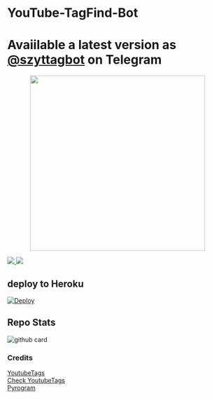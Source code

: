 # YouTube-TagFind-Bot


# Avaiilable a latest version as [@szyttagbot](http://t.me/szyttagbot) on Telegram

<p align="center"><a href="https://t.me/szrosebot"><img src="https://telegra.ph/file/aa4746dd689168c880b95.jpg" width="400"></a></p>
<p align="center"></P>

<a href="https://t.me/slbotzone"><img src="https://img.shields.io/badge/support%20group-blue.svg?style=for-the-badge&logo=Telegram">
</a> <a href="https://t.me/SL_bot_zone"><img src="https://img.shields.io/badge/Join-Updates%20Channel-blue.svg?style=for-the-badge&logo=Telegram"></a>


##  deploy to Heroku 

[![Deploy](https://www.herokucdn.com/deploy/button.svg)](https://heroku.com/deploy?template=https://github.com/ImDenuwan/Youtube-tag-bot)  
     


## Repo Stats
![github card](https://github-readme-stats.vercel.app/api/pin/?username=youtubeslgeekshow&repo=Youtube-tag-bot&theme=dark)


### Credits 
[YoutubeTags](https://pypi.org/project/YoutubeTags)<br>
[Check YoutubeTags](https://github.com/bughunter0/Youtubetags)<br>
[Pyrogram](https://docs.pyrogram.org/)
